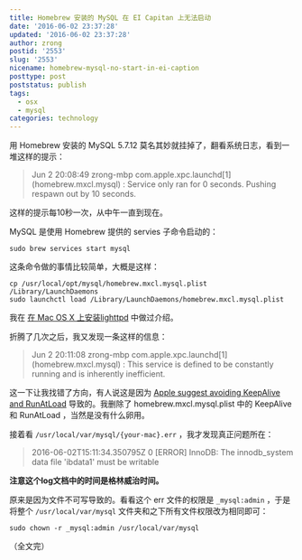 ```yaml
---
title: Homebrew 安装的 MySQL 在 EI Capitan 上无法启动
date: '2016-06-02 23:37:28'
updated: '2016-06-02 23:37:28'
author: zrong
postid: '2553'
slug: '2553'
nicename: homebrew-mysql-no-start-in-ei-caption
posttype: post
poststatus: publish
tags:
  - osx
  - mysql
categories: technology
---
```


用 Homebrew 安装的 MySQL 5.7.12 莫名其妙就挂掉了，翻看系统日志，看到一堆这样的提示：

> Jun  2 20:08:49 zrong-mbp com.apple.xpc.launchd\[1\] (homebrew.mxcl.mysql) <Notice>: Service only ran for 0 seconds. Pushing respawn out by 10 seconds.

这样的提示每10秒一次，从中午一直到现在。<!--more-->

MySQL 是使用 Homebrew 提供的 servies 子命令启动的：

```
sudo brew services start mysql
```

这条命令做的事情比较简单，大概是这样：

```
cp /usr/local/opt/mysql/homebrew.mxcl.mysql.plist /Library/LaunchDaemons
sudo launchctl load /Library/LaunchDaemons/homebrew.mxcl.mysql.plist
```

我在 [在 Mac OS X 上安装lighttpd][1] 中做过介绍。

折腾了几次之后，我又发现一条这样的信息：

> Jun  2 20:11:08 zrong-mbp com.apple.xpc.launchd\[1\] (homebrew.mxcl.mysql) <Notice>: This service is defined to be constantly running and is inherently inefficient.

这一下让我找错了方向，有人说这是因为 [Apple suggest avoiding KeepAlive and RunAtLoad][2] 导致的。我删除了 homebrew.mxcl.mysql.plist 中的 KeepAlive 和 RunAtLoad ，当然是没有什么卵用。

接着看 `/usr/local/var/mysql/{your-mac}.err` ，我才发现真正问题所在：

> 2016-06-02T15:11:34.350795Z 0 \[ERROR\] InnoDB: The innodb\_system data file 'ibdata1' must be writable

**注意这个log文档中的时间是格林威治时间。**

原来是因为文件不可写导致的。看看这个 err 文件的权限是 `_mysql:admin` ，于是将整个 `/usr/local/var/mysql` 文件夹和之下所有文件权限改为相同即可：

```
sudo chown -r _mysql:admin /usr/local/var/mysql
```

（全文完）

[1]: https://blog.zengrong.net/post/2127.html
[2]: http://apple.stackexchange.com/a/159537
